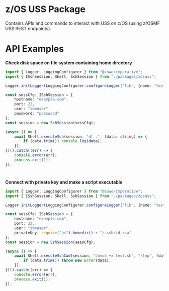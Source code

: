 # z/OS USS Package

Contains APIs and commands to interact with USS on z/OS (using z/OSMF USS REST endpoints).

# API Examples

**Check disk space on file system containing home directory**

```typescript
import { Logger, LoggingConfigurer } from "@zowe/imperative";
import { ISshSession, Shell, SshSession } from "./packages/zosuss";

Logger.initLogger(LoggingConfigurer.configureLogger("lib", {name: "test"}));

const sessCfg: ISshSession = {
    hostname: "example.com",
    port: 22,
    user: "ibmuser",
    password: "password"
};
const session = new SshSession(sessCfg);

(async () => {
    await Shell.executeSsh(session, "df .", (data: string) => {
        if (data.trim()) console.log(data);
    });
})().catch((err) => {
    console.error(err);
    process.exit(1);
});
```

#
**Connect with private key and make a script executable**

```typescript
import { Logger, LoggingConfigurer } from "@zowe/imperative";
import { ISshSession, Shell, SshSession } from "./packages/zosuss";

Logger.initLogger(LoggingConfigurer.configureLogger("lib", {name: "test"}));

const sessCfg: ISshSession = {
    hostname: "example.com",
    port: 22,
    user: "ibmuser",
    privateKey: require("os").homedir() + "/.ssh/id_rsa"
};
const session = new SshSession(sessCfg);

(async () => {
    await Shell.executeSshCwd(session, "chmod +x test.sh", "/tmp", (data: string) => {
        if (data.trim()) throw new Error(data);
    });
})().catch((err) => {
    console.error(err);
    process.exit(1);
});
```
